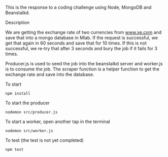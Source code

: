 This is the response to a coding challenge using Node, MongoDB and Beanstalkd. 

Description

We are getting the exchange rate of two currencies from www.xe.com and save that into a mongo database in Mlab. If the request is successful, we get that again in 60 seconds and save that for 10 times. If this is not successful, we re-try that after 3 seconds and bury the job if it fails for 3 times. 

Producer.js is used to seed the job into the beanstalkd server and worker.js is to consume the job. The scraper function is a helper function to get the exchange rate and save into the database. 

To start 
```
npm install 

```

To start the producer 
```
nodemon src/producer.js

```

To start a worker, open another tap in the terminal 
```
nodemon src/worker.js

```

To test (the test is not yet completed)

```
npm test 

```
